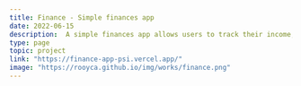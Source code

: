 ```yaml
---
title: Finance - Simple finances app
date: 2022-06-15
description:  A simple finances app allows users to track their income, expenses, and budget easily and efficiently. It provides a user-friendly interface with features such as adding transactions, categorizing expenses, generating reports, and setting financial goals.
type: page
topic: project
link: "https://finance-app-psi.vercel.app/"
image: "https://rooyca.github.io/img/works/finance.png"
---
```

